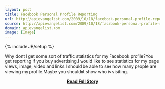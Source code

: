 ```yaml
---
layout: post
title: Facebook Personal Profile Reporting
url: http://apievangelist.com/2009/10/18/facebook-personal-profile-reporting/
source: http://apievangelist.com/2009/10/18/facebook-personal-profile-reporting/
domain: apievangelist.com
image: [Image]
---
```

{% include JB/setup %}<p>Why dont I get some sort of traffic statistics for my Facebook profile?You get reporting if you buy advertising.I would like to see statistics for my page views, image, video and links.I should be able to see how many people are viewing my profile.Maybe you shouldnt show who is visiting.</p>
<center><p><a href="http://apievangelist.com/2009/10/18/facebook-personal-profile-reporting/" style='padding:25px; font-sze:18px; font-weight: bold;'>Read Full Story</a></p></center>
